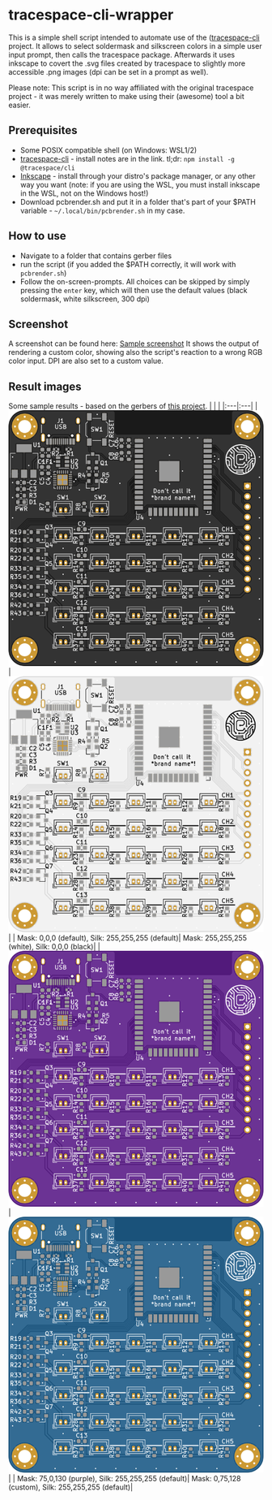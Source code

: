  # tracespace-cli-wrapper

 This is a simple shell script intended to automate use of the ([tracespace-cli](https://github.com/tracespace/tracespace/tree/main/packages/cli) project. It allows to select soldermask and silkscreen colors in a simple user input prompt, then calls the tracespace package. Afterwards it uses inkscape to covert the .svg files created by tracespace to slightly more accessible .png images (dpi can be set in a prompt as well).

 Please note: This script is in no way affiliated with the original tracespace project - it was merely written to make using their (awesome) tool a bit easier.

 ## Prerequisites
 * Some POSIX compatible shell (on Windows: WSL1/2)
 * [tracespace-cli](https://github.com/tracespace/tracespace/tree/main/packages/cli) - install notes are in the link. tl;dr: `npm install -g @tracespace/cli`
 * [Inkscape](https://inkscape.org/de/) - install through your distro's package manager, or any other way you want (note: if you are using the WSL, you must install inkscape in the WSL, not on the Windows host!)
 * Download pcbrender.sh and put it in a folder that's part of your $PATH variable - `~/.local/bin/pcbrender.sh` in my case.

 ## How to use
 * Navigate to a folder that contains gerber files
 * run the script (if you added the $PATH correctly, it will work with `pcbrender.sh`)
 * Follow the on-screen-prompts. All choices can be skipped by simply pressing the `enter` key, which will then use the default values (black soldermask, white silkscreen, 300 dpi)

 ## Screenshot
A screenshot can be found here: [Sample screenshot](img/pcbrender_customcolor.png)
It shows the output of rendering a custom color, showing also the script's reaction to a wrong RGB color input. DPI are also set to a custom value.


 ## Result images
 Some sample results - based on the gerbers of [this project](https://github.com/ebastler/brickcontroller).
 | | | 
 |:---|:---| 
 | ![Screenshot](img/brickcontroller-black.png) | ![Screenshot](img/brickcontroller-white.png) |
 | Mask: 0,0,0 (default), Silk: 255,255,255 (default)| Mask: 255,255,255 (white), Silk: 0,0,0 (black)| 
 | ![Screenshot](img/brickcontroller-purple.png) | ![Screenshot](img/brickcontroller-custom.png) | 
 | Mask: 75,0,130 (purple), Silk: 255,255,255 (default)| Mask: 0,75,128 (custom), Silk: 255,255,255 (default)| 